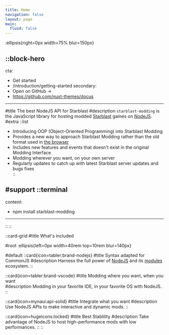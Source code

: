 ```yaml
---
title: Home
navigation: false
layout: page
main:
  fluid: false
---
```


:ellipsis{right=0px width=75% blur=150px}

::block-hero
---
cta:
  - Get started
  - /introduction/getting-started
secondary:
  - Open on GitHub →
  - https://github.com/nuxt-themes/docus
---

#title
The best NodeJS API for Starblast
#description
`starblast-modding` is the JavaScript library for hosting modded [Starblast](https://starblast.io/) games on [NodeJS](https://nodejs.org/fr).
#extra
  ::list
  - Introducing OOP (Object-Oriented Programming) into Starblast Modding
  - Provides a new way to approach Starblast Modding rather than the old format used in [the browser](https://starblast.io/modding.html)
  - Includes new features and events that doesn't exist in the original Modding Interface
  - Modding wherever you want, on your own server
  - Regularly updates to catch up with latest Starblast server updates and bugs fixes  
  ::

#support
  ::terminal
  ---
  content:
  - npm install starblast-modding
  ---
  ::
::

::card-grid
#title
What's included

#root
:ellipsis{left=0px width=40rem top=10rem blur=140px}

#default
  ::card{icon=tabler:brand-nodejs}
  #title
  Syntax adapted for CommonJS
  #description
  Harness the full power of [NodeJS](https://node.org) and its [modules](https://www.npmjs.com/) ecosystem.
  ::

  ::card{icon=tabler:brand-vscode}
  #title
  Modding where you want, when you want  
  #description
  Modding in your favorite IDE, in your favorite OS with NodeJS.
  ::

  ::card{icon=mynaui:api-solid}
  #title
  Integrate what you want
  #description
  Use NodeJS APIs to make interactive and dynamic mods.
  ::

  ::card{icon=hugeicons:locked}
  #title
  Best Stablility
  #description
  Take advantage of NodeJS to host high-performance mods with low performances.
  ::
::
